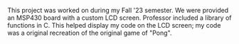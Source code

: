 This project was worked on during my Fall '23 semester. 
We were provided an MSP430 board with a custom LCD screen. 
Professor included a library of functions in C.
This helped display my code on the LCD screen; my code was a original recreation of the original game of "Pong".
